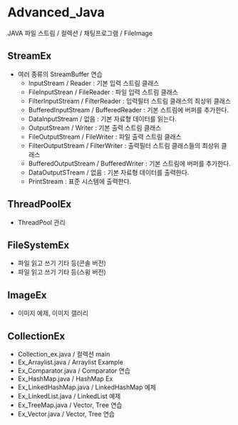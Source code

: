 # Advanced_Java
JAVA 파일 스트림  / 컬렉션 / 채팅프로그램  / FileImage


## StreamEx 
- 여러 종류의 StreamBuffer 연습
  - InputStream / Reader : 기본 입력 스트림 클래스
  - FileInputStrean / FileReader : 파일 입력 스트림 클래스
  - FilterInputStream / FilterReader : 입력필터 스트림 클래스의 최상위 클래스
  - BufferedInputStream / BufferedReader : 기본 스트림에 버퍼를 추가한다.
  - DataInputStream / 없음 : 기본 자료형 데이터를 읽는다. 
  - OutputStream / Writer : 기본 출력 스트림 클래스
  - FileOutputStream / FileWriter : 파일 출력 스트림 클래스
  - FilterOutputStream / FilterWriter : 출력필터 스트림 클래스들의 최상위 클래스
  - BufferedOutputStream / BufferedWriter : 기본 스트림에 버퍼를 추가한다.
  - DataOutputSTream / 없음 : 기본 자료형 데이터를 출력한다.
  - PrintStream : 표준 시스템에 출력한다.
  
## ThreadPoolEx
- ThreadPool 관리 

## FileSystemEx
- 파일 읽고 쓰기 기타 등(콘솔 버전)
- 파일 읽고 쓰기 기타 등(스윙 버전)

## ImageEx
- 이미지 예제, 이미지 갤러리

## CollectionEx
- Collection_ex.java / 컬렉션 main
- Ex_Arraylist.java / Arraylist Example
- Ex_Comparator.java / Comparator 연습
- Ex_HashMap.java / HashMap Ex
- Ex_LinkedHashMap.java / LinkedHashMap 예제
- Ex_LinkedList.java / LinkedList 예제
- Ex_TreeMap.java / Vector, Tree 연습
- Ex_Vector.java / Vector, Tree 연습
